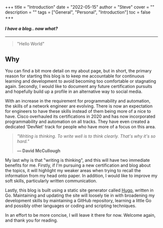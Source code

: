 +++
title = "Introduction"
date = "2022-05-15"
author = "Steve"
cover = ""
description = ""
tags = ["General", "Personal", "Introduction"]
toc = false
+++

#### _I have a blog.. now what?_
_________________

> "Hello World"

## Why

You can find a bit more detail on my about page, but in short, the primary reason for starting this blog is to keep me accountable for continuous learning and development to avoid becoming too comfortable or stagnating again. Secondly, I would like to document any future certification pursuits and hopefully build up a profile in an alternative way to social media. 

With an increase in the requirement for programmability and automation, the skills of a network engineer are evolving. There is now an expectation for engineers to have these skills instead of them being more of a nice to have. Cisco overhauled its certifications in 2020 and has now incorporated programmability and automation on all tracks. They have even created a dedicated 'DevNet' track for people who have more of a focus on this area. 

> _"Writing is thinking.
> To write well is to think clearly.
> That's why it's so hard."_
>
> **— David McCullough**

My last why is that "writing is thinking", and this will have two immediate benefits for me. Firstly, if I'm pursuing a new certification and blog about the topics, it will highlight my weaker areas when trying to recall the information from my head onto paper. In addition, I would like to improve my soft skills, particularly written communication.

Lastly, this blog is built using a static site generator called [Hugo](https://gohugo.io/), written in Go. Maintaining and updating the site will loosely tie in with broadening my development skills by maintaining a GitHub repository, learning a little Go and possibly other languages or coding and scripting techniques. 

In an effort to be more concise, I will leave it there for now. Welcome again, and thank you for reading.